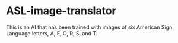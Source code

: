 # ASL-image-translator
This is an AI that has been trained with images of six American Sign Language letters, A, E, O, R, S, and T.
